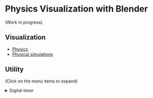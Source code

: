# Physics Visualization with Blender

(Work in progress)

## Visualization

- [Physics](./Physics)
- [Physical simulations](./Simulation)

## Utility

(Click on the menu items to expand)

<details><summary>Digital timer</summary>

[Seven segments](Util/seven_segment.blend)

This digital timer animation, which was generated by a Python script on Blender, can be inserted into physical animations to show elapsed time from the start.

https://user-images.githubusercontent.com/11053654/207276813-fa64358f-e990-455d-bcb9-a943714190fe.mp4
  
 </details>

